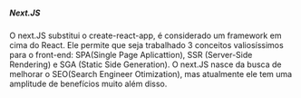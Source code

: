 ##### Next.JS

O next.JS substitui o create-react-app, é considerado um framework em cima do React. Ele permite que seja trabalhado 3 conceitos valiosíssimos para o front-end: SPA(Single Page Aplicattion), SSR (Server-Side Rendering) e SGA (Static Side Generation). O next.JS nasce da busca de melhorar o SEO(Search Engineer Otimization), mas atualmente ele tem uma amplitude de benefícios muito além disso.
